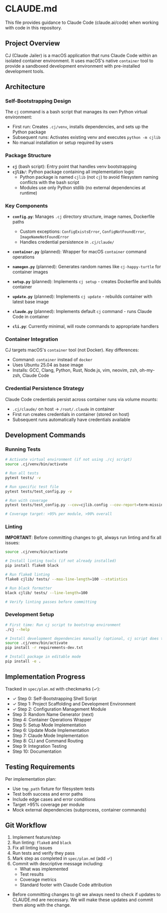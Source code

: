 # CLAUDE.md

This file provides guidance to Claude Code (claude.ai/code) when working with code in this repository.

## Project Overview

CJ (Claude Jailer) is a macOS application that runs Claude Code within an isolated container environment. It uses macOS's native `container` tool to provide a sandboxed development environment with pre-installed development tools.

## Architecture

### Self-Bootstrapping Design

The `cj` command is a bash script that manages its own Python virtual environment:
- First run: Creates `.cj/venv`, installs dependencies, and sets up the Python package
- Subsequent runs: Activates existing venv and executes `python -m cjlib`
- No manual installation or setup required by users

### Package Structure

- **`cj`** (bash script): Entry point that handles venv bootstrapping
- **`cjlib/`**: Python package containing all implementation logic
  - Python package is named `cjlib` (not `cj`) to avoid filesystem naming conflicts with the bash script
  - Modules use only Python stdlib (no external dependencies at runtime)

### Key Components

- **`config.py`**: Manages `.cj` directory structure, image names, Dockerfile paths
  - Custom exceptions: `ConfigExistsError`, `ConfigNotFoundError`, `ImageNameNotFoundError`
  - Handles credential persistence in `.cj/claude/`

- **`container.py`** (planned): Wrapper for macOS `container` command operations
- **`namegen.py`** (planned): Generates random names like `cj-happy-turtle` for container images
- **`setup.py`** (planned): Implements `cj setup` - creates Dockerfile and builds container
- **`update.py`** (planned): Implements `cj update` - rebuilds container with latest base image
- **`claude.py`** (planned): Implements default `cj` command - runs Claude Code in container
- **`cli.py`**: Currently minimal, will route commands to appropriate handlers

### Container Integration

CJ targets macOS's `container` tool (not Docker). Key differences:
- Command: `container` instead of `docker`
- Uses Ubuntu 25.04 as base image
- Installs: GCC, Clang, Python, Rust, Node.js, vim, neovim, zsh, oh-my-zsh, Claude Code

### Credential Persistence Strategy

Claude Code credentials persist across container runs via volume mounts:
- `.cj/claude/` on host → `/root/.claude` in container
- First run creates credentials in container (stored on host)
- Subsequent runs automatically have credentials available

## Development Commands

### Running Tests

```bash
# Activate virtual environment (if not using ./cj script)
source .cj/venv/bin/activate

# Run all tests
pytest tests/ -v

# Run specific test file
pytest tests/test_config.py -v

# Run with coverage
pytest tests/test_config.py --cov=cjlib.config --cov-report=term-missing

# Coverage target: >95% per module, >90% overall
```

### Linting

**IMPORTANT**: Before committing changes to git, always run linting and fix all issues:

```bash
source .cj/venv/bin/activate

# Install linting tools (if not already installed)
pip install flake8 black

# Run flake8 linting
flake8 cjlib/ tests/ --max-line-length=100 --statistics

# Run black formatter
black cjlib/ tests/ --line-length=100

# Verify linting passes before committing
```

### Development Setup

```bash
# First time: Run cj script to bootstrap environment
./cj --help

# Install development dependencies manually (optional, cj script does this)
source .cj/venv/bin/activate
pip install -r requirements-dev.txt

# Install package in editable mode
pip install -e .
```

## Implementation Progress

Tracked in `spec/plan.md` with checkmarks (✓):
- ✓ Step 0: Self-Bootstrapping Shell Script
- ✓ Step 1: Project Scaffolding and Development Environment
- ✓ Step 2: Configuration Management Module
- Step 3: Random Name Generator (next)
- Step 4: Container Operations Wrapper
- Step 5: Setup Mode Implementation
- Step 6: Update Mode Implementation
- Step 7: Claude Mode Implementation
- Step 8: CLI and Command Routing
- Step 9: Integration Testing
- Step 10: Documentation

## Testing Requirements

Per implementation plan:
- Use `tmp_path` fixture for filesystem tests
- Test both success and error paths
- Include edge cases and error conditions
- Target >95% coverage per module
- Mock external dependencies (subprocess, container commands)

## Git Workflow

1. Implement feature/step
2. Run linting: `flake8` and `black`
3. Fix all linting issues
4. Run tests and verify they pass
5. Mark step as completed in `spec/plan.md` (add ✓)
6. Commit with descriptive message including:
   - What was implemented
   - Test results
   - Coverage metrics
   - Standard footer with Claude Code attribution
- Before committing changes to git we always need to check if updates to CLAUDE.md are necessary. We will make these updates and commit them along with the change.